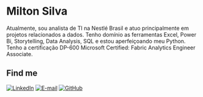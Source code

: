 # Milton Silva
Atualmente, sou analista de TI na Nestlé Brasil e atuo principalmente em projetos relacionados a dados. 
Tenho domínio as ferramentas Excel, Power Bi, Storytelling, Data Analysis, SQL e estou aperfeiçoando meu Python.
Tenho a certificação DP-600 Microsoft Certified: Fabric Analytics Engineer Associate.

## Find me

[![LinkedIn](https://img.shields.io/badge/LinkedIn-0077B5?style=for-the-badge&logo=linkedin&logoColor=white)]([https://www.linkedin.com/in/adrianorkrevicz/](https://www.linkedin.com/in/miltongsilva/))
[![E-mail](https://img.shields.io/badge/-Email-000?style=for-the-badge&logo=microsoft-outlook&logoColor=007BFF)](mailto:kakashibrasil@gmail.com)
[![GitHub](https://img.shields.io/badge/GitHub-100000?style=for-the-badge&logo=github&logoColor=white)](https://github.com/kakashibrasil)

